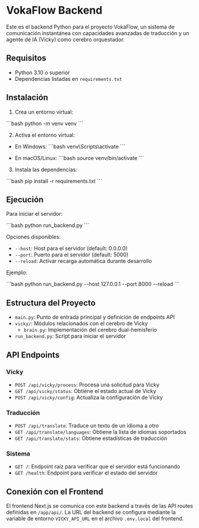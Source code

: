 # VokaFlow Backend

Este es el backend Python para el proyecto VokaFlow, un sistema de comunicación instantánea con capacidades avanzadas de traducción y un agente de IA (Vicky) como cerebro orquestador.

## Requisitos

- Python 3.10 o superior
- Dependencias listadas en `requirements.txt`

## Instalación

1. Crea un entorno virtual:

\`\`\`bash
python -m venv venv
\`\`\`

2. Activa el entorno virtual:

- En Windows:
\`\`\`bash
venv\Scripts\activate
\`\`\`

- En macOS/Linux:
\`\`\`bash
source venv/bin/activate
\`\`\`

3. Instala las dependencias:

\`\`\`bash
pip install -r requirements.txt
\`\`\`

## Ejecución

Para iniciar el servidor:

\`\`\`bash
python run_backend.py
\`\`\`

Opciones disponibles:

- `--host`: Host para el servidor (default: 0.0.0.0)
- `--port`: Puerto para el servidor (default: 5000)
- `--reload`: Activar recarga automática durante desarrollo

Ejemplo:

\`\`\`bash
python run_backend.py --host 127.0.0.1 --port 8000 --reload
\`\`\`

## Estructura del Proyecto

- `main.py`: Punto de entrada principal y definición de endpoints API
- `vicky/`: Módulos relacionados con el cerebro de Vicky
  - `brain.py`: Implementación del cerebro dual-hemisferio
- `run_backend.py`: Script para iniciar el servidor

## API Endpoints

### Vicky

- `POST /api/vicky/process`: Procesa una solicitud para Vicky
- `GET /api/vicky/status`: Obtiene el estado actual de Vicky
- `POST /api/vicky/config`: Actualiza la configuración de Vicky

### Traducción

- `POST /api/translate`: Traduce un texto de un idioma a otro
- `GET /api/translate/languages`: Obtiene la lista de idiomas soportados
- `GET /api/translate/stats`: Obtiene estadísticas de traducción

### Sistema

- `GET /`: Endpoint raíz para verificar que el servidor está funcionando
- `GET /health`: Endpoint para verificar el estado del servidor

## Conexión con el Frontend

El frontend Next.js se comunica con este backend a través de las API routes definidas en `/app/api/`. La URL del backend se configura mediante la variable de entorno `VICKY_API_URL` en el archivo `.env.local` del frontend.

